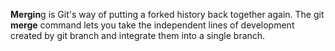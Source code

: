 **Mergin**g is Git's way of putting a forked history back together again. The git **merge** command lets you take the independent lines of development created by git branch and integrate them into a single branch.
